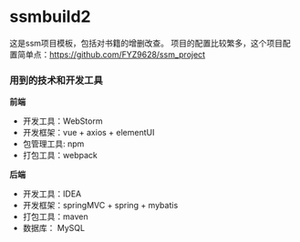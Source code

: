 # ssmbuild2

这是ssm项目模板，包括对书籍的增删改查。
项目的配置比较繁多，这个项目配置简单点：https://github.com/FYZ9628/ssm_project

### 用到的技术和开发工具
**前端**
- 开发工具：WebStorm
- 开发框架：vue + axios + elementUI
- 包管理工具: npm
- 打包工具：webpack

**后端**
- 开发工具：IDEA
- 开发框架：springMVC + spring + mybatis
- 打包工具：maven
- 数据库： MySQL

